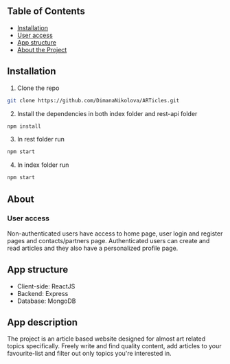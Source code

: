 ## Table of Contents

* [Installation](#installation)
* [User access](#user-access)
* [App structure](#general-structure)
* [About the Project](#app-description)

## Installation

1. Clone the repo
```sh
git clone https://github.com/DimanaNikolova/ARTicles.git
```
2. Install the dependencies in both index folder and rest-api folder
```sh
npm install
```
3. In rest folder run
```sh
npm start
```
4. In index folder run
```sh
npm start
```

## About

### User access
Non-authenticated users have access to home page, user login and register pages and contacts/partners page.
Authenticated users can create and read articles and they also have a personalized profile page.

## App structure

- Client-side: ReactJS
- Backend: Express
- Database: MongoDB

## App description

The project is an article based website designed for almost art related topics specifically. Freely write and find quality content, add articles to your favourite-list and filter out only topics you're interested in.

